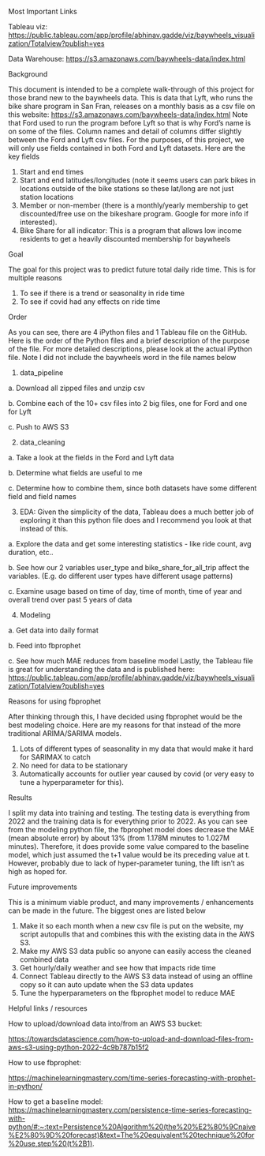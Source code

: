 Most Important Links

Tableau viz: https://public.tableau.com/app/profile/abhinav.gadde/viz/baywheels_visualization/Totalview?publish=yes

Data Warehouse: https://s3.amazonaws.com/baywheels-data/index.html


Background

This document is intended to be a complete walk-through of this project for those brand new to the baywheels data. This is data that Lyft, who runs the bike share program in San Fran, releases on a monthly basis as a csv file on this website: https://s3.amazonaws.com/baywheels-data/index.html
Note that Ford used to run the program before Lyft so that is why Ford’s name is on some of the files. Column names and detail of columns differ slightly between the Ford and Lyft csv files. For the purposes, of this project, we will only use fields contained in both Ford and Lyft datasets.
Here are the key fields
1.	Start and end times
2.	Start and end latitudes/longitudes (note it seems users can park bikes in locations outside of the bike stations so these lat/long are not just station locations
3.	Member or non-member (there is a monthly/yearly membership to get discounted/free use on the bikeshare program. Google for more info if interested).
4.	Bike Share for all indicator: This is a program that allows low income residents to get a heavily discounted membership for baywheels

Goal

The goal for this project was to predict future total daily ride time. This is for multiple reasons
1.	To see if there is a trend or seasonality in ride time
2.	To see if covid had any effects on ride time

Order

As you can see, there are 4 iPython files and 1 Tableau file on the GitHub. Here is the order of the Python files and a brief description of the purpose of the file. For more detailed descriptions, please look at the actual iPython file. Note I did not include the baywheels word in the file names below
1.	data_pipeline
	
a.	Download all zipped files and unzip csv
	
b.	Combine each of the 10+ csv files into 2 big files, one for Ford and one for Lyft
	
c.	Push to AWS S3

2.	data_cleaning

a.	Take a look at the fields in the Ford and Lyft data

b.	Determine what fields are useful to me

c.	Determine how to combine them, since both datasets have some different field and field names


3.	EDA: Given the simplicity of the data, Tableau does a much better job of exploring it than this python file does and I recommend you look at that instead of this.

a.	Explore the data and get some interesting statistics - like ride count, avg duration, etc..

b.	See how our 2 variables user_type and bike_share_for_all_trip affect the variables. (E.g. do different user types have different usage patterns)

c.	Examine usage based on time of day, time of month, time of year and overall trend over past 5 years of data

4.	Modeling

a.	Get data into daily format

b.	Feed into fbprophet

c.	See how much MAE reduces from baseline model
Lastly, the Tableau file is great for understanding the data and is published here: https://public.tableau.com/app/profile/abhinav.gadde/viz/baywheels_visualization/Totalview?publish=yes

Reasons for using fbprophet

After thinking through this, I have decided using fbprophet would be the best modeling choice. Here are my reasons for that instead of the more traditional ARIMA/SARIMA models.
1.	Lots of different types of seasonality in my data that would make it hard for SARIMAX to catch
2.	No need for data to be stationary
3.	Automatically accounts for outlier year caused by covid (or very easy to tune a hyperparameter for this). 

Results

I split my data into training and testing. The testing data is everything from 2022 and the training data is for everything prior to 2022.
As you can see from the modeling python file, the fbprophet model does decrease the MAE (mean absolute error) by about 13% (from 1.178M minutes to 1.027M minutes). Therefore, it does provide some value compared to the baseline model, which just assumed the t+1 value would be its preceding value at t. However, probably due to lack of hyper-parameter tuning, the lift isn’t as high as hoped for. 

Future improvements

This is a minimum viable product, and many improvements / enhancements can be made in the future. The biggest ones are listed below
1.	Make it so each month when a new csv file is put on the website, my script autopulls that and combines this with the existing data in the AWS S3.
2.	Make my AWS S3 data public so anyone can easily access the cleaned combined data
3.	Get hourly/daily weather and see how that impacts ride time
4.	Connect Tableau directly to the AWS S3 data instead of using an offline copy so it can auto update when the S3 data updates
5.	Tune the hyperparameters on the fbprophet model to reduce MAE

Helpful links / resources

How to upload/download data into/from an AWS S3 bucket: 

https://towardsdatascience.com/how-to-upload-and-download-files-from-aws-s3-using-python-2022-4c9b787b15f2

How to use fbprophet: 

https://machinelearningmastery.com/time-series-forecasting-with-prophet-in-python/

How to get a baseline model:  
https://machinelearningmastery.com/persistence-time-series-forecasting-with-python/#:~:text=Persistence%20Algorithm%20(the%20%E2%80%9Cnaive%E2%80%9D%20forecast)&text=The%20equivalent%20technique%20for%20use,step%20(t%2B1).

